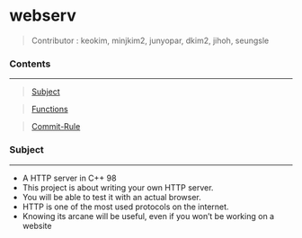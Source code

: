 # **webserv**

> Contributor : keokim, minjkim2, junyopar, dkim2, jihoh, seungsle

### **Contents**
------------
> [Subject](#subject)

> [Functions](#Functions)

> [Commit-Rule](#commit-message-rule)

### **Subject**
---
* A HTTP server in C++ 98
* This project is about writing your own HTTP server.
* You will be able to test it with an actual browser.
* HTTP is one of the most used protocols on the internet.
* Knowing its arcane will be useful, even if you won’t be working on a website

